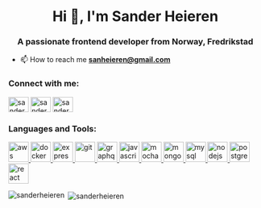 <h1 align="center">Hi 👋, I'm Sander Heieren</h1>
<h3 align="center">A passionate frontend developer from Norway, Fredrikstad</h3>

- 📫 How to reach me **sanheieren@gmail.com**

<h3 align="left">Connect with me:</h3>
<p align="left">
<a href="https://twitter.com/sanderheieren" target="blank"><img align="center" src="https://cdn.jsdelivr.net/npm/simple-icons@3.0.1/icons/twitter.svg" alt="sanderheieren" height="30" width="40" /></a>
<a href="https://linkedin.com/in/heieren" target="blank"><img align="center" src="https://cdn.jsdelivr.net/npm/simple-icons@3.0.1/icons/linkedin.svg" alt="sanderheieren" height="30" width="40" /></a>
<a href="https://instagram.com/sanderheieren" target="blank"><img align="center" src="https://cdn.jsdelivr.net/npm/simple-icons@3.0.1/icons/instagram.svg" alt="sanderheieren" height="30" width="40" /></a>
</p>

<h3 align="left">Languages and Tools:</h3>
<p align="left"> <a href="https://aws.amazon.com" target="_blank"> <img src="https://devicons.github.io/devicon/devicon.git/icons/amazonwebservices/amazonwebservices-original-wordmark.svg" alt="aws" width="40" height="40"/> </a> <a href="https://www.docker.com/" target="_blank"> <img src="https://devicons.github.io/devicon/devicon.git/icons/docker/docker-original-wordmark.svg" alt="docker" width="40" height="40"/> </a> <a href="https://expressjs.com" target="_blank"> <img src="https://devicons.github.io/devicon/devicon.git/icons/express/express-original-wordmark.svg" alt="express" width="40" height="40"/> </a> <a href="https://git-scm.com/" target="_blank"> <img src="https://www.vectorlogo.zone/logos/git-scm/git-scm-icon.svg" alt="git" width="40" height="40"/> </a> <a href="https://graphql.org" target="_blank"> <img src="https://www.vectorlogo.zone/logos/graphql/graphql-icon.svg" alt="graphql" width="40" height="40"/> </a> <a href="https://developer.mozilla.org/en-US/docs/Web/JavaScript" target="_blank"> <img src="https://devicons.github.io/devicon/devicon.git/icons/javascript/javascript-original.svg" alt="javascript" width="40" height="40"/> </a> <a href="https://mochajs.org" target="_blank"> <img src="https://www.vectorlogo.zone/logos/mochajs/mochajs-icon.svg" alt="mocha" width="40" height="40"/> </a> <a href="https://www.mongodb.com/" target="_blank"> <img src="https://devicons.github.io/devicon/devicon.git/icons/mongodb/mongodb-original-wordmark.svg" alt="mongodb" width="40" height="40"/> </a> <a href="https://www.mysql.com/" target="_blank"> <img src="https://devicons.github.io/devicon/devicon.git/icons/mysql/mysql-original-wordmark.svg" alt="mysql" width="40" height="40"/> </a> <a href="https://nodejs.org" target="_blank"> <img src="https://devicons.github.io/devicon/devicon.git/icons/nodejs/nodejs-original-wordmark.svg" alt="nodejs" width="40" height="40"/> </a> <a href="https://www.postgresql.org" target="_blank"> <img src="https://devicons.github.io/devicon/devicon.git/icons/postgresql/postgresql-original-wordmark.svg" alt="postgresql" width="40" height="40"/> </a> <a href="https://reactjs.org/" target="_blank"> <img src="https://devicons.github.io/devicon/devicon.git/icons/react/react-original-wordmark.svg" alt="react" width="40" height="40"/> </a> </p>

<p><img align="left" src="https://github-readme-stats.vercel.app/api/top-langs?username=sanderheieren&show_icons=true&locale=en&layout=compact" alt="sanderheieren" /></p>

<p>&nbsp;<img align="center" src="https://github-readme-stats.vercel.app/api?username=sanderheieren&show_icons=true&locale=en" alt="sanderheieren" /></p>

